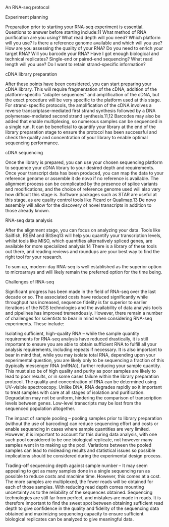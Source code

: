 

An RNA-seq protocol


Experiment planning 


Preparation prior to starting your RNA-seq experiment is essential. Questions to answer before starting include:11
What method of RNA purification are you using?
What read depth will you need?
Which platform will you use? 
Is there a reference genome available and which will you use?
How are you assessing the quality of your RNA?
Do you need to enrich your target RNA?
Will you barcode your RNA?
Have I got enough biological and technical replicates?
Single-end or paired-end sequencing?
What read length will you use?
Do I want to retain strand-specific information?

cDNA library preparation 


After these points have been considered, you can start preparing your cDNA library. This will require fragmentation of the cDNA, addition of the platform-specific “adapter sequences” and amplification of the cDNA, but the exact procedure will be very specific to the platform used at this stage. For strand-specific protocols, the amplification of the cDNA involves a reverse transcriptase-mediated first strand synthesis followed by a DNA polymerase-mediated second strand synthesis.11,12 Barcodes may also be added that enable multiplexing, so numerous samples can be sequenced in a single run. It can be beneficial to quantify your library at the end of the library preparation stage to ensure the protocol has been successful and check the quality and concentration of your library to enable optimal sequencing performance.

cDNA sequencing


Once the library is prepared, you can use your chosen sequencing platform to sequence your cDNA library to your desired depth and requirements. Once your transcript data has been produced, you can map the data to your reference genome or assemble it de novo if no reference is available. The alignment process can be complicated by the presence of splice variants and modifications, and the choice of reference genome used will also vary how difficult this stage is. Software packages such as STAR are useful at this stage, as are quality control tools like Picard or Qualimap.13 De novo assembly will allow for the discovery of novel transcripts in addition to those already known.

RNA-seq data analysis


After the alignment stage, you can focus on analyzing your data. Tools like Sailfish, RSEM and BitSeq13 will help you quantify your transcription levels, whilst tools like MISO, which quantifies alternatively spliced genes, are available for more specialized analysis.14 There is a library of these tools out there, and reading reviews and roundups are your best way to find the right tool for your research.

To sum up, modern-day RNA-seq is well established as the superior option to microarrays and will likely remain the preferred option for the time being.  

Challenges of RNA-seq


Significant progress has been made in the field of RNA-seq over the last decade or so. The associated costs have reduced significantly while throughput has increased, sequence fidelity is far superior to earlier iterations of the NGS technologies and the availability of data analysis tools and pipelines has improved tremendously. However, there remain a number of challenges for scientists to bear in mind when considering RNA-seq experiments. These include:

Isolating sufficient, high-quality RNA – while the sample quantity requirements for RNA-seq analysis have reduced drastically, it is still important to ensure you are able to obtain sufficient RNA to fulfill all your analysis requirements, including repeats if necessary. It is also important to bear in mind that, while you may isolate total RNA, depending upon your experimental question, you are likely only to be sequencing a fraction of this (typically messenger RNA (mRNA)), further reducing your sample quantity. This must also be of high quality and purity as poor samples are likely to lead to poor results, or in some cases failure within the library preparation protocol. The quality and concentration of RNA can be determined using UV-visible spectroscopy. Unlike DNA, RNA degrades rapidly so it important to treat samples with care at all stages of isolation and purification. Degradation may not be uniform, hindering the comparison of transcription levels between genes. Low-level transcripts may be lost from the sequenced population altogether.

The impact of sample pooling – pooling samples prior to library preparation (without the use of barcoding) can reduce sequencing effort and costs or enable sequencing in cases where sample quantities are very limited. However, it is important to account for this during data analysis, with one such pool considered to be one biological replicate, not however many samples went in to making up the pool. Variations between the pooled samples can lead to misleading results and statistical issues so possible implications should be considered during the experimental design process.

Trading-off sequencing depth against sample number – It may seem appealing to get as many samples done in a single sequencing run as possible to reduce costs and machine time. However, this comes at a cost. The more samples are multiplexed, the fewer reads will be obtained for each of those samples. With reducing read depth comes mounting uncertainty as to the reliability of the sequences obtained. Sequencing technologies are still far from perfect, and mistakes are made in reads. It is therefore important to find the sweet spot between obtaining sufficient read depth to give confidence in the quality and fidelity of the sequencing data obtained and maximizing sequencing capacity to ensure sufficient biological replicates can be analyzed to give meaningful data.
